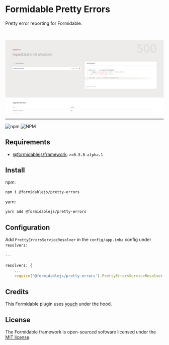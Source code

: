# Formidable Pretty Errors

Pretty error reporting for Formidable.

<br />

![Uh-oh!](youch.png)

------

![npm](https://img.shields.io/npm/v/@formidablejs/pretty-errors)
![NPM](https://img.shields.io/npm/l/@formidablejs/pretty-errors)

## Requirements

  * [@formidablejs/framework](https://www.npmjs.com/package/@formidablejs/framework): `>=0.5.0-alpha.1`

## Install

npm:

```bash
npm i @formidablejs/pretty-errors
```

yarn:

```bash
yarn add @formidablejs/pretty-errors
```

## Configuration

Add `PrettyErrorsServiceResolver` in the `config/app.imba` config under `resolvers`:

```js
...

resolvers: {
	...
	require('@formidablejs/pretty-errors').PrettyErrorsServiceResolver
```

## Credits

This Formidable plugin uses [youch](https://github.com/poppinss/youch) under the hood.

## License

The Formidable framework is open-sourced software licensed under the [MIT license](https://opensource.org/licenses/MIT).
